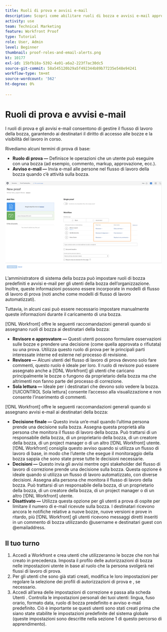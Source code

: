 ```yaml
---
title: Ruoli di prova e avvisi e-mail
description: Scopri come abilitare ruoli di bozza e avvisi e-mail appropriati in modo che i destinatari delle prove abbiano accesso alle bozze e alla visibilità del lavoro in corso [!DNL  Workfront].
activity: use
team: Technical Marketing
feature: Workfront Proof
type: Tutorial
role: User, Admin
level: Beginner
thumbnail: proof-roles-and-email-alerts.png
kt: 10177
exl-id: 15bfb18a-5392-4a91-a6a2-223f7ac30dc5
source-git-commit: 58a545120b29a5f492344b89b77235e548e94241
workflow-type: tm+mt
source-wordcount: '562'
ht-degree: 0%

---
```


# Ruoli di prova e avvisi e-mail

I ruoli di prova e gli avvisi e-mail consentono di gestire il flusso di lavoro della bozza, garantendo ai destinatari il diritto di accesso alle bozze e la visibilità del lavoro in corso.

Rivediamo alcuni termini di prova di base:

* **Ruolo di prova —** Definisce le operazioni che un utente può eseguire con una bozza (ad esempio, commento, markup, approvazione, ecc.).
* **Avviso e-mail —** Invia e-mail alle persone nel flusso di lavoro della bozza quando c’è attività sulla bozza.

![Un&#39;immagine del [!UICONTROL Nuova bozza] finestra con [!UICONTROL Ruolo di prova] e [!UICONTROL Avvisi e-mail] colonne evidenziate.](assets/proof-roles-and-email-alerts.png)

L’amministratore di sistema della bozza può impostare ruoli di bozza predefiniti e avvisi e-mail per gli utenti della bozza dell’organizzazione. Inoltre, queste informazioni possono essere incorporate in modelli di flusso di lavoro di prova (noti anche come modelli di flusso di lavoro automatizzati).

Tuttavia, in alcuni casi può essere necessario impostare manualmente queste informazioni durante il caricamento di una bozza.

[!DNL Workfront] offre le seguenti raccomandazioni generali quando si assegnano ruoli di bozza ai destinatari della bozza:

* **Revisore e approvatore —** Questi utenti possono formulare osservazioni sulle bozze e prendere una decisione (come quella approvata o rifiutata) su una prova. Utilizza questo ruolo di prova per le principali parti interessate interne ed esterne nel processo di revisione.
* **Revisore —** Alcuni utenti del flusso di lavoro di prova devono solo fare commenti, questo ruolo è ideale per loro. Il ruolo di revisore può essere assegnato anche a [!DNL Workfront] gli utenti che caricano principalmente le bozze o fungono da proprietario della bozza ma che altrimenti non fanno parte del processo di correzione.
* **Sola lettura —** Ideale per i destinatari che devono solo vedere la bozza. [!UICONTROL Sola lettura] consente l’accesso alla visualizzazione e non consente l’inserimento di commenti.

[!DNL Workfront] offre le seguenti raccomandazioni generali quando si assegnano avvisi e-mail ai destinatari della bozza:

* **Decisione finale —** Questo invia un’e-mail quando l’ultima persona prende una decisione sulla bozza. Assegna questa proprietà alla persona che monitora il flusso di lavoro della bozza. Può trattarsi di un responsabile della bozza, di un proprietario della bozza, di un creatore della bozza, di un project manager o di un altro [!DNL Workfront] utente. [!DNL Workfront] consiglia questo avviso quando si utilizza un flusso di lavoro di base, in modo che l’utente che esegue il monitoraggio della bozza sappia che sono state prese tutte le decisioni necessarie.
* **Decisioni —** Questo invia gli avvisi mentre ogni stakeholder del flusso di lavoro di correzione prende una decisione sulla bozza. Questa opzione è ideale quando si utilizza un flusso di lavoro automatizzato, con diverse decisioni. Assegna alla persona che monitora il flusso di lavoro della bozza. Può trattarsi di un responsabile della bozza, di un proprietario della bozza, di un creatore della bozza, di un project manager o di un altro [!DNL Workfront] utente.
* **Disattivato —** Utilizza questa opzione per gli utenti a prova di ospite per limitare il numero di e-mail ricevute sulla bozza. I destinatari ricevono ancora le notifiche relative a nuove bozze, nuove versioni e prove in ritardo, più [!DNL Workfront] gli utenti ricevono messaggi diretti inseriti in un commento di bozza utilizzando @username e destinatari guest con @emailaddress.

## Il tuo turno

1. Accedi a Workfront e crea utenti che utilizzeranno le bozze che non hai creato in precedenza. Imposta il profilo delle autorizzazioni di bozza nelle impostazioni utente in base al ruolo che la persona svolgerà nei flussi di lavoro di prova.
1. Per gli utenti che sono già stati creati, modifica le loro impostazioni per regolare la selezione dei profili di autorizzazioni di prova e , se necessario.
1. Accedi all’area delle impostazioni di correzione e passa alla scheda Utenti . Controlla le impostazioni personali dei tuoi utenti: lingua, fuso orario, formato data, ruolo di bozza predefinito e avviso e-mail predefinito. Ciò è importante se questi utenti sono stati creati prima che siano state stabilite le impostazioni predefinite del sistema globale (queste impostazioni sono descritte nella sezione 1 di questo percorso di apprendimento).

<!--
Download the proof role and email alert guides to have on hand as you start uploading proofs and assigning proof recipients.
-->

<!--
## Learn more
* Notifications for proof comments and decisions
-->

<!--
## Guides
* Proof roles
* Email alerts
-->

